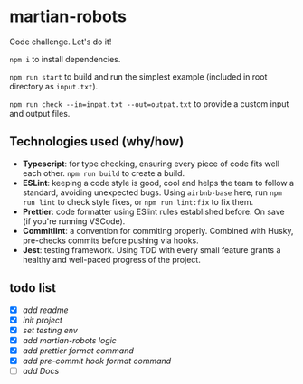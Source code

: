 # martian-robots

Code challenge. Let's do it!

`npm i` to install dependencies.

`npm run start` to build and run the simplest example (included in root directory as `input.txt`).

`npm run check --in=inpat.txt --out=outpat.txt` to provide a custom input and output files.

## **Technologies used (why/how)**

- **Typescript**: for type checking, ensuring every piece of code fits well each other. `npm run build` to create a build.
- **ESLint**: keeping a code style is good, cool and helps the team to follow a standard, avoiding unexpected bugs. Using `airbnb-base` here, run `npm run lint` to check style fixes, or `npm run lint:fix` to fix them.
- **Prettier**: code formatter using ESlint rules established before. On save (if you're running VSCode).
- **Commitlint**: a convention for commiting properly. Combined with Husky, pre-checks commits before pushing via hooks.
- **Jest**: testing framework. Using TDD with every small feature grants a healthy and well-paced progress of the project.

## todo list

- [x] _add readme_
- [x] _init project_
- [x] _set testing env_
- [x] _add martian-robots logic_
- [x] _add prettier format command_
- [x] _add pre-commit hook format command_
- [ ] _add Docs_
